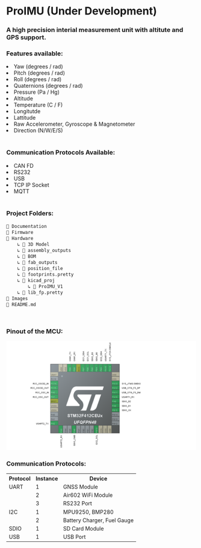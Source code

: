 # ProIMU (Under Development)
### A high precision interial measurement unit with altitute and GPS support.

### Features available: 
<li>Yaw  (degrees / rad)</li>
<li>Pitch  (degrees / rad)</li>
<li>Roll   (degrees / rad)</li>
<li>Quaternions (degrees / rad)</li>
<li>Pressure (Pa / Hg)</li>
<li>Altitude </li>
<li>Temperature (C / F) </li>
<li>Longitutde </li>
<li>Lattitude </li>
<li>Raw Accelerometer, Gyroscope & Magnetometer </li>
<li>Direction (N/W/E/S) </li>
</br>

### Communication Protocols Available:

<li>CAN FD</li>
<li>RS232</li>
<li>USB</li>
<li>TCP IP Socket</li>
<li>MQTT</li>
</br>


### Project Folders:

    📁 Documentation
    📁 Firmware
    📁 Hardware
        ↳ 📁 3D Model
        ↳ 📁 assembly_outputs
        ↳ 📁 BOM
        ↳ 📁 fab_outputs
        ↳ 📁 position_file
        ↳ 📁 footprints.pretty
        ↳ 📁 kicad_proj
            ↳ 📁 ProIMU_V1
        ↳ 📁 lib_fp.pretty
    📁 Images
    📄 README.md

</br>

### Pinout of the MCU:
<img src="Images/Pinout.png">

</br>

<!-- <style>

table {
  border-collapse: collapse;
  width: 100%;
}

td, th {
  border: 1px solid #FFFFFF;
  text-align: center;
  padding: 8px;
}

tr:nth-child(even) {
  background-color: #000000;
}

</style>
<br> -->

### Communication Protocols:

<table>
    <tr>
        <th> Protocol
        <th> Instance
        <th> Device
    </tr>
    <tr>
        <td> UART
        <td> 1
        <td> GNSS Module
    </tr>
    <tr>
        <td> 
        <td> 2
        <td> Air602 WiFi Module
    </tr>
    <tr>
        <td> 
        <td> 3
        <td> RS232 Port
    </tr>
    <tr>
        <td> I2C
        <td> 1
        <td> MPU9250, BMP280
    </tr>
    <tr>
        <td> 
        <td> 2
        <td> Battery Charger, Fuel Gauge
    </tr>
    <tr>
        <td> SDIO
        <td> 1
        <td> SD Card Module
    </tr>
    <tr>
        <td> USB 
        <td> 1
        <td> USB Port
    </tr>
</table>
</br>




